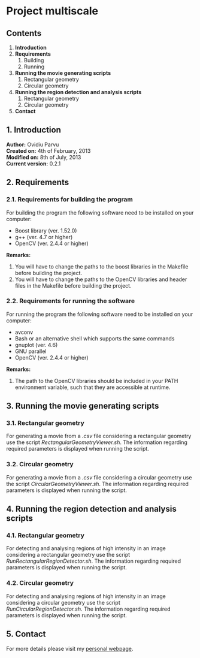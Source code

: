 Project multiscale
==========

## Contents

1. **Introduction**
2. **Requirements**
    1. Building
    2. Running
3. **Running the movie generating scripts** 
    1. Rectangular geometry
    2. Circular geometry
4. **Running the region detection and analysis scripts**
    1. Rectangular geometry
    2. Circular geometry
5. **Contact**

## 1. Introduction

**Author:** Ovidiu Parvu                                                        
**Created on:** 4th of February, 2013                                           
**Modified on:** 8th of July, 2013                                          
**Current version:** 0.2.1

## 2. Requirements
   
### 2.1. Requirements for building the program

For building the program the following software need to be installed on your
computer:
* Boost library (ver. 1.52.0)
* g++ (ver. 4.7 or higher)
* OpenCV (ver. 2.4.4 or higher)

__Remarks:__ 

1. You will have to change the paths to the boost libraries in the Makefile before building the project.
2. You will have to change the paths to the OpenCV libraries and header files in the Makefile before building the project.

### 2.2. Requirements for running the software

For running the program the following software need to be installed on your
computer:
* avconv
* Bash or an alternative shell which supports the same commands
* gnuplot (ver. 4.6)
* GNU parallel
* OpenCV (ver. 2.4.4 or higher)

__Remarks:__ 

1. The path to the OpenCV libraries should be included in your PATH environment variable, such that they are accessible at runtime.

## 3. Running the movie generating scripts
   
### 3.1. Rectangular geometry

For generating a movie from a _.csv_ file considering a rectangular geometry use the script _RectangularGeometryViewer.sh_. The information regarding required parameters is displayed when running the script.

### 3.2. Circular geometry

For generating a movie from a _.csv_ file considering a circular geometry use the script _CircularGeometryViewer.sh_. The information regarding required parameters is displayed when running the script.

## 4. Running the region detection and analysis scripts
   
### 4.1. Rectangular geometry

For detecting and analysing regions of high intensity in an image considering a rectangular geometry use the script _RunRectangularRegionDetector.sh_. The information regarding required parameters is displayed when running the script.

### 4.2. Circular geometry

For detecting and analysing regions of high intensity in an image considering a circular geometry use the script _RunCircularRegionDetector.sh_. The information regarding required parameters is displayed when running the script.

## 5. Contact

For more details please visit my [personal webpage](http://brunel.ac.uk/~cspgoop).

